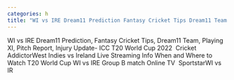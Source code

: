 ```yaml
---
categories: h
title: "WI vs IRE Dream11 Prediction Fantasy Cricket Tips Dream11 Team Playing XI Pitch Report Injury Update ICC T20 World Cup 2022  Cricket Addictor"
---
```

WI vs IRE Dream11 Prediction, Fantasy Cricket Tips, Dream11 Team, Playing XI, Pitch Report, Injury Update- ICC T20 World Cup 2022&nbsp;&nbsp;Cricket AddictorWest Indies vs Ireland Live Streaming Info When and Where to Watch T20 World Cup WI vs IRE Group B match Online TV&nbsp;&nbsp;SportstarWI vs IR